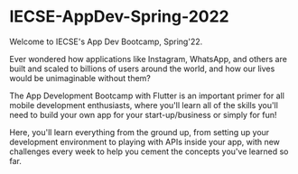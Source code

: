 # IECSE-AppDev-Spring-2022
Welcome to IECSE's App Dev Bootcamp, Spring'22.

Ever wondered how applications like Instagram, WhatsApp, and others are built and scaled to billions of users around the world, and how our lives would be unimaginable without them?

The App Development Bootcamp with Flutter is an important primer for all mobile development enthusiasts, where you'll learn all of the skills you'll need to build your own app for your start-up/business or simply for fun!

Here, you'll learn everything from the ground up, from setting up your development environment to playing with APIs inside your app, with new challenges every week to help you cement the concepts you've learned so far.


